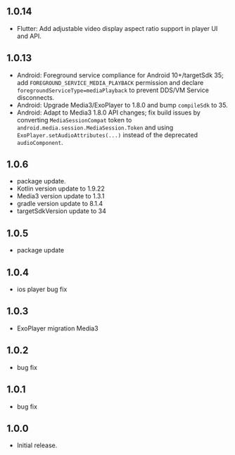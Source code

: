 ## 1.0.14

- Flutter: Add adjustable video display aspect ratio support in player UI and API.

## 1.0.13

* Android: Foreground service compliance for Android 10+/targetSdk 35; add `FOREGROUND_SERVICE_MEDIA_PLAYBACK` permission and declare `foregroundServiceType=mediaPlayback` to prevent DDS/VM Service disconnects.
* Android: Upgrade Media3/ExoPlayer to 1.8.0 and bump `compileSdk` to 35.
* Android: Adapt to Media3 1.8.0 API changes; fix build issues by converting `MediaSessionCompat` token to `android.media.session.MediaSession.Token` and using `ExoPlayer.setAudioAttributes(...)` instead of the deprecated `audioComponent`.

## 1.0.6

* package update. 
* Kotlin version update to 1.9.22
* Media3 version update to 1.3.1
* gradle version update to 8.1.4
* targetSdkVersion update to 34

## 1.0.5

* package update

## 1.0.4

* ios player bug fix

## 1.0.3

* ExoPlayer migration Media3

## 1.0.2

* bug fix

## 1.0.1

* bug fix

## 1.0.0

* Initial release.
